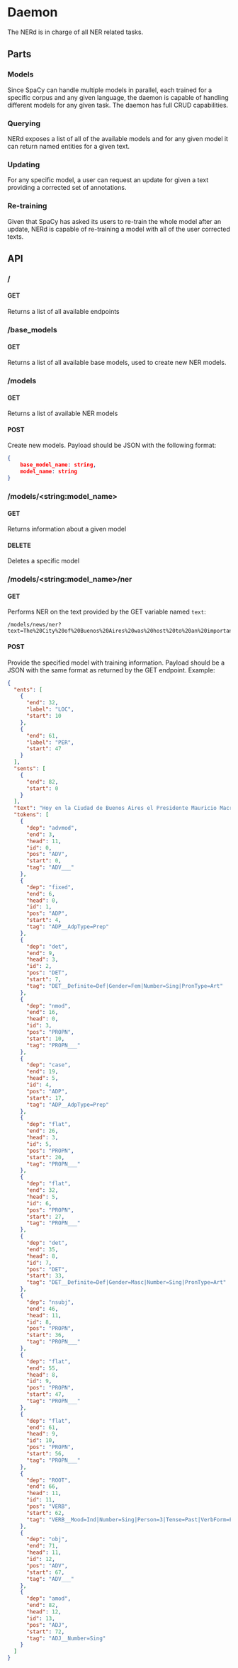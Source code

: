 # Daemon

The NERd is in charge of all NER related tasks.

## Parts

### Models

Since SpaCy can handle multiple models in parallel, each trained for a specific corpus and any given language, the daemon is capable of handling different models for any given task. The daemon has full CRUD capabilities.

### Querying

NERd exposes a list of all of the available models and for any given model it can return named entities for a given text.

### Updating

For any specific model, a user can request an update for given a text providing a corrected set of annotations.

### Re-training

Given that SpaCy has asked its users to re-train the whole model after an update, NERd is capable of re-training a model with all of the user corrected texts.

## API

### /

#### GET

Returns a list of all available endpoints

### /base_models

#### GET

Returns a list of all available base models, used to create new NER models.

### /models

#### GET

Returns a list of available NER models

#### POST

Create new models. Payload should be JSON with the following format:

```json
{
    base_model_name: string,
    model_name: string
}
```

### /models/\<string:model_name>

#### GET

Returns information about a given model

#### DELETE

Deletes a specific model

### /models/\<string:model_name>/ner

#### GET

Performs NER on the text provided by the GET variable named `text`:

```
/models/news/ner?text=The%20City%20of%20Buenos%20Aires%20was%20host%20to%20an%20important%20event
```

#### POST

Provide the specified model with training information. Payload should be a JSON with the same format as returned by the GET endpoint. Example:

```json
{
  "ents": [
    {
      "end": 32,
      "label": "LOC",
      "start": 10
    },
    {
      "end": 61,
      "label": "PER",
      "start": 47
    }
  ],
  "sents": [
    {
      "end": 82,
      "start": 0
    }
  ],
  "text": "Hoy en la Ciudad de Buenos Aires el Presidente Mauricio Macri dijo algo importante",
  "tokens": [
    {
      "dep": "advmod",
      "end": 3,
      "head": 11,
      "id": 0,
      "pos": "ADV",
      "start": 0,
      "tag": "ADV___"
    },
    {
      "dep": "fixed",
      "end": 6,
      "head": 0,
      "id": 1,
      "pos": "ADP",
      "start": 4,
      "tag": "ADP__AdpType=Prep"
    },
    {
      "dep": "det",
      "end": 9,
      "head": 3,
      "id": 2,
      "pos": "DET",
      "start": 7,
      "tag": "DET__Definite=Def|Gender=Fem|Number=Sing|PronType=Art"
    },
    {
      "dep": "nmod",
      "end": 16,
      "head": 0,
      "id": 3,
      "pos": "PROPN",
      "start": 10,
      "tag": "PROPN___"
    },
    {
      "dep": "case",
      "end": 19,
      "head": 5,
      "id": 4,
      "pos": "ADP",
      "start": 17,
      "tag": "ADP__AdpType=Prep"
    },
    {
      "dep": "flat",
      "end": 26,
      "head": 3,
      "id": 5,
      "pos": "PROPN",
      "start": 20,
      "tag": "PROPN___"
    },
    {
      "dep": "flat",
      "end": 32,
      "head": 5,
      "id": 6,
      "pos": "PROPN",
      "start": 27,
      "tag": "PROPN___"
    },
    {
      "dep": "det",
      "end": 35,
      "head": 8,
      "id": 7,
      "pos": "DET",
      "start": 33,
      "tag": "DET__Definite=Def|Gender=Masc|Number=Sing|PronType=Art"
    },
    {
      "dep": "nsubj",
      "end": 46,
      "head": 11,
      "id": 8,
      "pos": "PROPN",
      "start": 36,
      "tag": "PROPN___"
    },
    {
      "dep": "flat",
      "end": 55,
      "head": 8,
      "id": 9,
      "pos": "PROPN",
      "start": 47,
      "tag": "PROPN___"
    },
    {
      "dep": "flat",
      "end": 61,
      "head": 9,
      "id": 10,
      "pos": "PROPN",
      "start": 56,
      "tag": "PROPN___"
    },
    {
      "dep": "ROOT",
      "end": 66,
      "head": 11,
      "id": 11,
      "pos": "VERB",
      "start": 62,
      "tag": "VERB__Mood=Ind|Number=Sing|Person=3|Tense=Past|VerbForm=Fin"
    },
    {
      "dep": "obj",
      "end": 71,
      "head": 11,
      "id": 12,
      "pos": "ADV",
      "start": 67,
      "tag": "ADV___"
    },
    {
      "dep": "amod",
      "end": 82,
      "head": 12,
      "id": 13,
      "pos": "ADJ",
      "start": 72,
      "tag": "ADJ__Number=Sing"
    }
  ]
}
```

